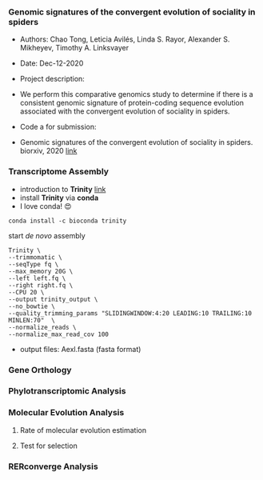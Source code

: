 ### Genomic signatures of the convergent evolution of sociality in spiders

- Authors: Chao Tong, Leticia Avilés, Linda S. Rayor, Alexander S. Mikheyev, Timothy A. Linksvayer 
- Date: Dec-12-2020

- Project description:
- We perform this comparative genomics study to determine if there is a consistent genomic signature of protein-coding sequence evolution associated with the convergent evolution of sociality in spiders.

- Code a for submission:
- Genomic signatures of the convergent evolution of sociality in spiders. biorxiv, 2020 [link](www)


### Transcriptome Assembly

- introduction to **Trinity** [link](https://github.com/trinityrnaseq/trinityrnaseq/wiki)
- install **Trinity** via **conda**
- I love conda! :heart_eyes:

```
conda install -c bioconda trinity
```
start *de novo* assembly

```
Trinity \
--trimmomatic \
--seqType fq \
--max_memory 20G \
--left left.fq \
--right right.fq \
--CPU 20 \
--output trinity_output \
--no_bowtie \
--quality_trimming_params "SLIDINGWINDOW:4:20 LEADING:10 TRAILING:10 MINLEN:70"  \
--normalize_reads \
--normalize_max_read_cov 100
```
- output files: Aexl.fasta (fasta format)

### Gene Orthology

### Phylotranscriptomic Analysis

### Molecular Evolution Analysis
1. Rate of molecular evolution estimation

2. Test for selection


### RERconverge Analysis

